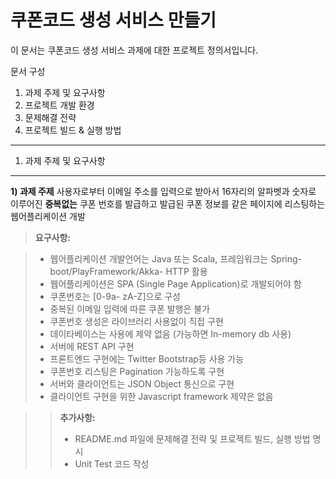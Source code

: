 쿠폰코드 생성 서비스 만들기
=============================
이 문서는 쿠폰코드 생성 서비스 과제에 대한 프로젝트 정의서입니다.

문서 구성 
1. 과제 주제 및 요구사항
2. 프로젝트 개발 환경
3. 문제해결 전략
4. 프로젝트 빌드 & 실행 방법


----------


1. 과제 주제 및 요구사항
-------------
**1) 과제 주제**
사용자로부터 이메일 주소를 입력으로 받아서 16자리의 알파벳과 숫자로 이루어진 **중복없는**
쿠폰 번호를 발급하고 발급된 쿠폰 정보를 같은 페이지에 리스팅하는 웹어플리케이션 개발

> **요구사항:**

> - 웹어플리케이션 개발언어는 Java 또는 Scala, 프레임워크는 Spring-boot/PlayFramework/Akka-
HTTP 활용
> - 웹어플리케이션은 SPA (Single Page Application)로 개발되어야 함
> - 쿠폰번호는 [0-9a- zA-Z]으로 구성
> - 중복된 이메일 입력에 따른 쿠폰 발행은 불가
> - 쿠폰번호 생성은 라이브러리 사용없이 직접 구현
> - 데이타베이스는 사용에 제약 없음 (가능하면 In-memory db 사용)
> - 서버에 REST API 구현
> - 프론트엔드 구현에는 Twitter Bootstrap등 사용 가능
> - 쿠폰번호 리스팅은 Pagination 가능하도록 구현
> - 서버와 클라이언트는 JSON Object 통신으로 구현
> - 클라이언트 구현을 위한 Javascript framework 제약은 없음

>>  **추가사항:**
>> - README.md 파일에 문제해결 전략 및 프로젝트 빌드, 실행 방법 명시
>> - Unit Test 코드 작성
